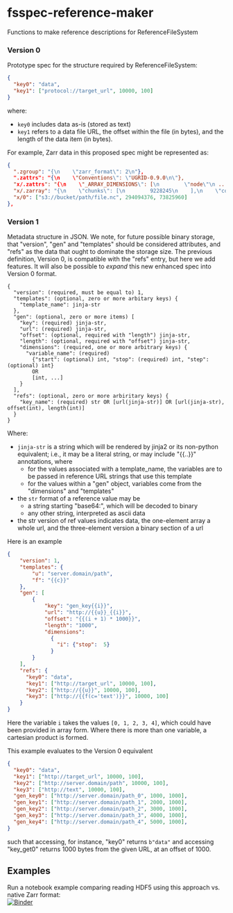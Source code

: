 # fsspec-reference-maker

Functions to make reference descriptions for ReferenceFileSystem


### Version 0

Prototype spec for the structure required by ReferenceFileSystem:

```json
{
  "key0": "data",
  "key1": ["protocol://target_url", 10000, 100]
}
```
where:
* `key0` includes data as-is (stored as text)
* `key1` refers to a data file URL, the offset within the file (in bytes), and the length of the data item (in bytes).

For example, Zarr data in this proposed spec might be represented as:

```json
{
  ".zgroup": "{\n    \"zarr_format\": 2\n"},
  ".zattrs": "{\n    \"Conventions\": \"UGRID-0.9.0\n\"},
  "x/.zattrs": "{\n    \"_ARRAY_DIMENSIONS\": [\n        \"node\"\n ...",
  "x/.zarray": "{\n    \"chunks\": [\n        9228245\n    ],\n    \"compressor\": null,\n    \"dtype\": \"<f8\",\n  ...",
  "x/0": ["s3://bucket/path/file.nc", 294094376, 73825960]
},
```

### Version 1

Metadata structure in JSON. We note, for future possible binary storage, that "version", "gen" and "templates" should
be considered attributes, and "refs" as the data that ought to dominate the storage size. The previous definition,
Version 0, is compatible with the "refs" entry, but here we add features. It will also be possible to *expand*
this new enhanced spec into Version 0 format.


```
{
  "version": (required, must be equal to) 1,
  "templates": (optional, zero or more arbitary keys) {
    "template_name": jinja-str
  },
  "gen": (optional, zero or more items) [
    "key": (required) jinja-str,
    "url": (required) jinja-str,
    "offset": (optional, required with "length") jinja-str,
    "length": (optional, required with "offset") jinja-str,
    "dimensions": (required, one or more arbitrary keys) {
      "variable_name": (required) 
        {"start": (optional) int, "stop": (required) int, "step": (optional) int}
        OR
        [int, ...]
    }
  ],
  "refs": (optional, zero or more arbiritary keys) {
    "key_name": (required) str OR [url(jinja-str)] OR [url(jinja-str), offset(int), length(int)]
  }
}
```

Where:
- `jinja-str` is a string which will be rendered by jinja2 or its non-python equivalent; i.e., it may be
  a literal string, or may include "{{..}}" annotations, where 
  - for the values associated with a template_name, the variables are to be passed in reference URL strings that 
    use this template
  - for the values within a "gen" object, variables come from the "dimensions" and "templates"
- the `str` format of a reference value may be
  - a string starting "base64:", which will be decoded to binary
  - any other string, interpreted as ascii data
- the str version of ref values indicates data, the one-element array a whole url, and the three-element version
  a binary section of a url

Here is an example 

```json
{
    "version": 1,
    "templates": {
        "u": "server.domain/path",
        "f": "{{c}}"
    },
    "gen": [
        {
            "key": "gen_key{{i}}",
            "url": "http://{{u}}_{{i}}",
            "offset": "{{(i + 1) * 1000}}",
            "length": "1000",
            "dimensions": 
              {
                "i": {"stop":  5}
              }
        }   
    ],
    "refs": {
      "key0": "data",
      "key1": ["http://target_url", 10000, 100],
      "key2": ["http://{{u}}", 10000, 100],
      "key3": ["http://{{f(c='text')}}", 10000, 100]
    }
}
```
Here the variable `i` takes the values `[0, 1, 2, 3, 4]`, which could have been provided in array form. Where there
is more than one variable, a cartesian product is formed.

This example evaluates to the Version 0 equivalent 
```json
{
  "key0": "data",
  "key1": ["http://target_url", 10000, 100],
  "key2": ["http://server.domain/path", 10000, 100],
  "key3": ["http://text", 10000, 100],
  "gen_key0": ["http://server.domain/path_0", 1000, 1000],
  "gen_key1": ["http://server.domain/path_1", 2000, 1000],
  "gen_key2": ["http://server.domain/path_2", 3000, 1000],
  "gen_key3": ["http://server.domain/path_3", 4000, 1000],
  "gen_key4": ["http://server.domain/path_4", 5000, 1000],
}
```
such that accessing, for instance, "key0" returns `b"data"` and accessing "key_get0" returns 1000 bytes
from the given URL, at an offset of 1000.

## Examples

Run a notebook example comparing reading HDF5 using this approach vs. native Zarr format: <br> 
[![Binder](https://aws-uswest2-binder.pangeo.io/badge_logo.svg)](https://aws-uswest2-binder.pangeo.io/v2/gh/intake/fsspec-reference-maker/main?urlpath=lab%2Ftree%2Fexamples%2Fike_intake.ipynb)

